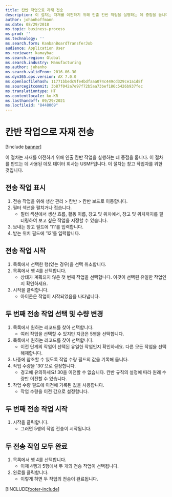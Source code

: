 ```yaml
---
title: 칸반 작업으로 자재 전송
description: 이 절차는 자재를 이전하기 위해 인출 칸반 작업을 실행하는 데 중점을 둡니다.
author: johanhoffmann
ms.date: 08/29/2018
ms.topic: business-process
ms.prod: ''
ms.technology: ''
ms.search.form: KanbanBoardTransferJob
audience: Application User
ms.reviewer: kamaybac
ms.search.region: Global
ms.search.industry: Manufacturing
ms.author: johanho
ms.search.validFrom: 2016-06-30
ms.dyn365.ops.version: AX 7.0.0
ms.openlocfilehash: 11771bbedc9fe4bdfaaa074c449cd329ce1a1d8f
ms.sourcegitcommit: 3b87f042a7e97f72b5aa73bef186c5426b937fec
ms.translationtype: HT
ms.contentlocale: ko-KR
ms.lasthandoff: 09/29/2021
ms.locfileid: "8448069"
---
```

# <a name="transfer-materials-with-kanban-jobs"></a>칸반 작업으로 자재 전송

[!include [banner](../../includes/banner.md)]

이 절차는 자재를 이전하기 위해 인출 칸반 작업을 실행하는 데 중점을 둡니다. 이 절차를 만드는 데 사용된 데모 데이터 회사는 USMF입니다. 이 절차는 창고 작업자를 위한 것입니다.


## <a name="display-transfer-jobs"></a>전송 작업 표시
1. 전송 작업을 위해 생산 관리 > 칸반 > 칸반 보드로 이동합니다.
2. 필터 섹션을 펼치거나 접습니다.
    * 필터 섹션에서 생산 흐름, 활동 이름, 창고 및 위치에서, 창고 및 위치까지를 필터링하여 보고 싶은 작업을 지정할 수 있습니다.  
3. 보내는 창고 필드에 '11'를 입력합니다.
4. 받는 위치 필드에 '12'를 입력합니다.

## <a name="start-a-transfer-job"></a>전송 작업 시작
1. 목록에서 선택한 행(있는 경우)을 선택 취소합니다.
2. 목록에서 행 4를 선택합니다.
    * 상태가 계획되지 않은 첫 번째 작업을 선택합니다. 이것이 선택된 유일한 작업인지 확인하세요.  
3. 시작을 클릭합니다.
    * 아이콘은 작업이 시작되었음을 나타냅니다.  

## <a name="select-a-second-transfer-job-and-change-quantity"></a>두 번째 전송 작업 선택 및 수량 변경
1. 목록에서 원하는 레코드를 찾아 선택합니다.
    * 여러 작업을 선택할 수 있지만 지금은 5행을 선택합니다.  
2. 목록에서 원하는 레코드를 찾아 선택합니다.
    * 이전 단계의 작업이 선택된 유일한 작업인지 확인하세요. 다른 모든 작업을 선택 해제합니다.  
3. 나중에 참조할 수 있도록 작업 수량 필드의 값을 기록해 둡니다.
4. 작업 수량을 '30'으로 설정합니다.
    * 경고에 유의하세요! 30을 이전할 수 없습니다. 칸반 규칙의 설정에 따라 원래 수량만 이전할 수 있습니다.  
5. 작업 수량 필드에 이전에 기록된 값을 사용합니다.
    * 작업 수량을 이전 값으로 설정합니다.  

## <a name="start-the-second-transfer-job"></a>두 번째 전송 작업 시작
1. 시작을 클릭합니다.
    * 그러면 5행의 작업 전송이 시작됩니다.  

## <a name="complete-both-transfer-jobs"></a>두 전송 작업 모두 완료
1. 목록에서 행 4를 선택합니다.
    * 이제 4행과 5행에서 두 개의 전송 작업이 선택됩니다.  
2. 완료를 클릭합니다.
    * 이렇게 하면 두 작업의 전송이 완료됩니다.  



[!INCLUDE[footer-include](../../../includes/footer-banner.md)]